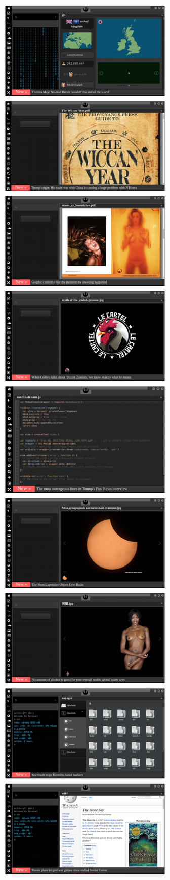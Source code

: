 
[![Image](brexit.png)](https://www.youtube.com/watch?v=nJKwNuqozDw)

<!-- 
bkz dünyanın en aşağılık milleti
bkz google gir tecavüz haber yaz o haberleri listele oç onsan sonra hangi millet aşağıklmış sorgula oç
bkz gaziantepte sevgilisini sevgilisen tecvüz eden adanalı
bir bilmecem var çocuklar haydi sor sor oç ları diyince hemen onların adları gelir
bkz 13 yaşındaki kızını hamile bırırakıp ne mutlu türküm diyene diyen sinoplu
https://www.uludagsozluk.com/k/13-ya%C5%9F%C4%B1ndaki-k%C4%B1z%C4%B1n%C4%B1-hamile-b%C4%B1rakan-baba/&w=bg bkz malum ırk
bkz çatlasanız da patlasanız da corona ananızı sikecek aşağılık oç ları
bkz dünyanın en aşağılık mahlukatlarının yaşadığı malum ülke
bkz dedesi köyde eşek siken milletin kenndini asil sanması
https://www.uludagsozluk.com/k/nutuk/&w=bg bkz damarlarınızdaki asil kan
https://www.uludagsozluk.com/k/ihsan-y%C3%BCce/ bkz pedofili
https://www.uludagsozluk.com/k/hrant-dink/&w=bg bkz pedofili
bkz teke tek açılış müziği
bkz kudursanız da çatlasanız da akp pkk bitmeyecek
bkz çatlasanız patlasanız da guzey anadol gay hattı kırılacak
bkz kuzey anadol gay hattının kırılmak üzere olduğu gerçeği
https://www.uludagsozluk.com/k/celal-%C5%9Feng%C3%B6r/ bkz kuzey anadol fay hattı -->

![Image](wiccanyear.png)

[![Image](hearthemoment.png)](http://www.taschen-transfer.com/media/downloads/teaser_ce_buendchen.pdf)

[![Image](myth-of-the-jewish-genome.png)](https://www.merriam-webster.com/dictionary/chromatic)

![Image](mediasource.png)

![Image](ISS.png)

[![Image](完璧.png)](https://www.ibm.com/developerworks/jp/aix/library/au-errnovariable/index.html)

![Image](voyager.png)

![Image](stone-sky.png)


